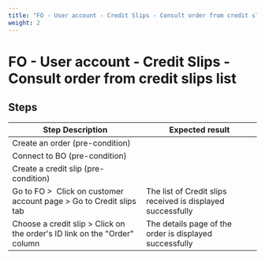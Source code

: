```yaml
---
title: "FO - User account - Credit Slips - Consult order from credit slips list"
weight: 2
---
```


# FO - User account - Credit Slips - Consult order from credit slips list
## Steps
| Step Description | Expected result |
| ----- | ----- |
| Create an order (pre-condition) |  |
| Connect to BO (pre-condition) |  |
| Create a credit slip (pre-condition) |  |
| Go to FO >  Click on customer account page > Go to Credit slips tab | The list of Credit slips received is displayed successfully |
| Choose a credit slip > Click on the order's ID link on the "Order" column | The details page of the order is displayed successfully |
